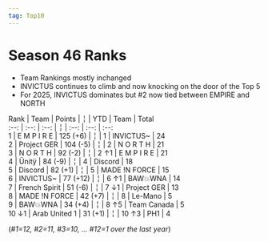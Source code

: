 ```yaml
---
tag: Top10
---
```

# Season 46 Ranks
-  Team Rankings mostly inchanged
-  INVICTUS  continues to climb and now knocking on the door of the Top 5
-  For 2025, INVICTUS dominates but #2 now tied between  EMPIRE and NORTH

Rank | Team | Points |  ╎  | YTD  | Team | Total  
:--: | :--: | :--: |  ╎  | :--: | :--: | :--:  
1 | E M P I R E | 125 (+6) |  ╎  | 1 | INVICTUS~ | 24  
2 | Project GER | 104 (-5) |  ╎  | 2 | N O R T H | 21  
3 | N O R T H | 92 (-2) |  ╎  | 2  ↑1 | E M P I R E | 21  
4 | Ünitÿ | 84 (-9) |  ╎  | 4 | Discord | 18  
5 | Discord | 82 (+1) |  ╎  | 5 | MADE !N FORCE | 15  
6 | INVICTUS~ | 77 (+12) |  ╎  | 6  ↑1 | BAW💥WNA | 14  
7 | French Spirit | 51 (-6) |  ╎  | 7  ↓1 | Project GER | 13  
8 | MADE !N FORCE | 42 (+7) |  ╎  | 8 | Le-Mano | 5  
9 | BAW💥WNA | 34 (+4) |  ╎  | 8  ↑5 | Team Canada | 5  
10 ↓1 | Arab United 1 | 31 (+1) |  ╎  | 10  ↑3 | PH1 | 4  

(*#1=12, #2=11, #3=10,  … #12=1 over the last year*)

